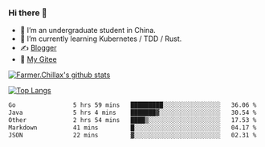### Hi there 👋

- 🔭 I’m an undergraduate student in China.
- 🌱 I’m currently learning Kubernetes / TDD / Rust.
- ✍️ [Blogger](https://blog.farmer233.top)
- 🤔 [My Gitee](https://gitee.com/Farmer-chong)


[![Farmer.Chillax's github stats](https://github-readme-stats.vercel.app/api?username=FarmerChillax)](https://github.com/anuraghazra/github-readme-stats)

[![Top Langs](https://github-readme-stats.vercel.app/api/top-langs/?username=FarmerChillax&layout=compact&hide=html,css,javascript)](https://github.com/anuraghazra/github-readme-stats)


<a href="https://wakatime.com/@Farmer"> </a>
          <!--START_SECTION:waka-->

```txt
Go                5 hrs 59 mins   █████████░░░░░░░░░░░░░░░░   36.06 %
Java              5 hrs 4 mins    ███████▓░░░░░░░░░░░░░░░░░   30.54 %
Other             2 hrs 54 mins   ████▒░░░░░░░░░░░░░░░░░░░░   17.53 %
Markdown          41 mins         █░░░░░░░░░░░░░░░░░░░░░░░░   04.17 %
JSON              22 mins         ▓░░░░░░░░░░░░░░░░░░░░░░░░   02.31 %
```

<!--END_SECTION:waka-->



<!--
**Farmer-chong/Farmer-chong** is a ✨ _special_ ✨ repository because its `README.md` (this file) appears on your GitHub profile.

Here are some ideas to get you started:

- 🔭 I’m currently working on ...
- 🌱 I’m currently learning ...
- 👯 I’m looking to collaborate on ...
- 🤔 I’m looking for help with ...
- 💬 Ask me about ...
- 📫 How to reach me: ...
- 😄 Pronouns: ...
- ⚡ Fun fact: ...
-->
